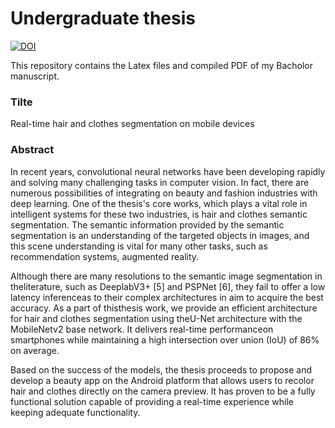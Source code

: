 # Undergraduate thesis

[![DOI](https://zenodo.org/badge/DOI/10.5281/zenodo.1447124.svg)](http://dx.doi.org/10.13140/RG.2.2.16236.08325)

This repository contains the Latex files and compiled PDF of my Bacholor manuscript.

### Tilte
Real-time hair and clothes segmentation on mobile devices

### Abstract 
In recent years, convolutional neural networks have been developing rapidly and solving many challenging tasks in computer vision. In fact, there are numerous possibilities of integrating on beauty and fashion industries with deep learning. One of the thesis's core works, which plays a vital role in intelligent systems for these two industries, is hair and clothes semantic segmentation. The semantic information provided by the semantic segmentation is an understanding of the targeted objects in images, and this scene understanding is vital for many other tasks, such as recommendation systems, augmented reality. 


Although  there  are  many  resolutions  to  the  semantic  image  segmentation  in  theliterature, such as DeeplabV3+ [5] and PSPNet [6], they fail to offer a low latency inferenceas to their complex architectures in aim to acquire the best accuracy.  As a part of thisthesis work, we provide an efficient architecture for hair and clothes segmentation using theU-Net architecture with the MobileNetv2 base network.  It delivers real-time performanceon smartphones while maintaining a high intersection over union (IoU) of 86% on average.


Based on the success of the models, the thesis proceeds to propose and develop a beauty app on the Android platform that allows users to recolor hair and clothes directly on the camera preview. It has proven to be a fully functional solution capable of providing a real-time experience while keeping adequate functionality. 